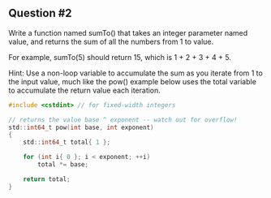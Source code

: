## Question #2

Write a function named sumTo() that takes an integer parameter named value, and returns the sum of all the numbers from 1 to value.

For example, sumTo(5) should return 15, which is 1 + 2 + 3 + 4 + 5.

Hint: Use a non-loop variable to accumulate the sum as you iterate from 1 to the input value, much like the pow() example below uses the total variable to accumulate the return value each iteration.

```c
#include <cstdint> // for fixed-width integers

// returns the value base ^ exponent -- watch out for overflow!
std::int64_t pow(int base, int exponent)
{
    std::int64_t total{ 1 };

    for (int i{ 0 }; i < exponent; ++i)
        total *= base;

    return total;
}
```